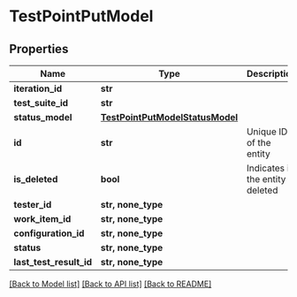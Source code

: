 # TestPointPutModel


## Properties
Name | Type | Description | Notes
------------ | ------------- | ------------- | -------------
**iteration_id** | **str** |  | 
**test_suite_id** | **str** |  | 
**status_model** | [**TestPointPutModelStatusModel**](TestPointPutModelStatusModel.md) |  | 
**id** | **str** | Unique ID of the entity | 
**is_deleted** | **bool** | Indicates if the entity is deleted | 
**tester_id** | **str, none_type** |  | [optional] 
**work_item_id** | **str, none_type** |  | [optional] 
**configuration_id** | **str, none_type** |  | [optional] 
**status** | **str, none_type** |  | [optional] 
**last_test_result_id** | **str, none_type** |  | [optional] 

[[Back to Model list]](../README.md#documentation-for-models) [[Back to API list]](../README.md#documentation-for-api-endpoints) [[Back to README]](../README.md)


